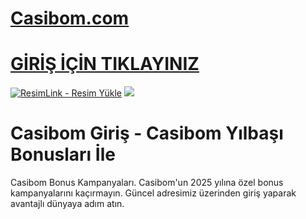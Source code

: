 #  <a href="https://tinyurl.com/Casbomgir">Casibom.com</a>

#  <a href="https://tinyurl.com/Casbomgir">GİRİŞ İÇİN TIKLAYINIZ</a>

<meta charset="UTF-8">
    <meta name="viewport" content="width=device-width, initial-scale=1.0">
</head>
<body>

<a href="https://tinyurl.com/Casbomgir" title="ResimLink - Resim Yükle"><img src="https://r.resimlink.com/QgoSPH.jpg" title="ResimLink - Resim Yükle" alt="ResimLink - Resim Yükle"></a>
<a href="https://tinyurl.com/Casbomgir">
    <img src="https://r.resimlink.com/QgoSPH.jpg" />
</a>
</a>

# Casibom Giriş - Casibom Yılbaşı Bonusları İle

Casibom Bonus Kampanyaları. Casibom'un 2025 yılına özel bonus kampanyalarını kaçırmayın. Güncel adresimiz üzerinden giriş yaparak avantajlı dünyaya adım atın.
